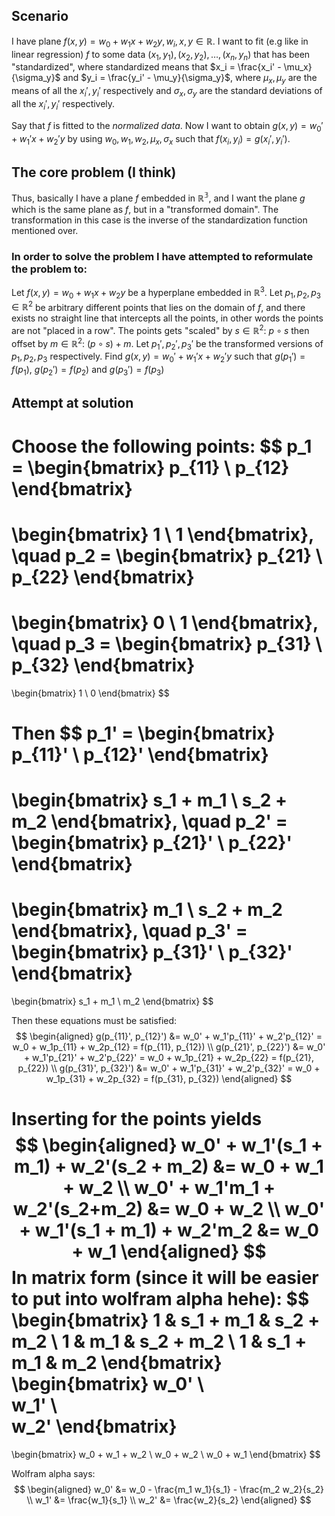 ## Scenario

I have plane $f(x, y) = w_0 + w_1x + w_2y, w_i, x, y \in \mathbb{R}$. I want to fit (e.g like in linear regression) $f$ to some data $(x_1, y_1), (x_2, y_2), \dots, (x_n, y_n)$ that has been "standardized", where standardized means that $x_i = \frac{x_i' - \mu_x}{\sigma_y}$ and $y_i = \frac{y_i' - \mu_y}{\sigma_y}$, where $\mu_x, \mu_y$ are the means of all the $x_i',y_i'$ respectively and $\sigma_x, \sigma_y$ are the standard deviations of all the $x_i',y_i'$ respectively.

Say that $f$ is fitted to the *normalized data*. Now I want to obtain $g(x, y) = w_0' + w_1'x + w_2'y$ by using $w_0, w_1, w_2, \mu_x, \sigma_x$ such that $f(x_i, y_i) = g(x_i', y_i')$.

## The core problem (I think)
Thus, basically I have a plane $f$ embedded in $\mathbb{R^3}$, and I want the plane $g$ which is the same plane as $f$, but in a "transformed domain". The transformation in this case is the inverse of the standardization function mentioned over.

### In order to solve the problem I have attempted to reformulate the problem to:

Let $f(x, y) = w_0 + w_1x + w_2y$ be a hyperplane embedded in $\mathbb{R}^3$. Let $p_1, p_2, p_3 \in \mathbb{R}^2$ be arbitrary different points that lies on the domain of $f$, and there exists no straight line that intercepts all the points, in other words the points are not "placed in a row". The points gets "scaled" by $s\in\mathbb{R}^2$: $p \circ s$ then offset by $m\in\mathbb{R}^2$: $(p \circ s) + m$. Let $p_1', p_2', p_3'$ be the transformed versions of $p_1, p_2, p_3$ respectively. Find $g(x, y) = w_0' + w_1'x + w_2'y$ such that $g(p_1') = f(p_1)$, $g(p_2') = f(p_2)$ and $g(p_3') = f(p_3)$

## Attempt at solution
Choose the following points:
$$
p_1 =
\begin{bmatrix}
    p_{11} \\
    p_{12}
\end{bmatrix}
=
\begin{bmatrix}
    1 \\
    1
\end{bmatrix},
\quad
p_2 =
\begin{bmatrix}
    p_{21} \\
    p_{22}
\end{bmatrix}
=
\begin{bmatrix}
    0 \\
    1
\end{bmatrix},
\quad
p_3 =
\begin{bmatrix}
    p_{31} \\
    p_{32}
\end{bmatrix}
=
\begin{bmatrix}
    1 \\
    0
\end{bmatrix}
$$

Then
$$
p_1' =
\begin{bmatrix}
    p_{11}' \\
    p_{12}'
\end{bmatrix}
=
\begin{bmatrix}
    s_1 + m_1 \\
    s_2 + m_2
\end{bmatrix},
\quad
p_2' =
\begin{bmatrix}
    p_{21}' \\
    p_{22}'
\end{bmatrix}
=
\begin{bmatrix}
    m_1 \\
    s_2 + m_2
\end{bmatrix},
\quad
p_3' =
\begin{bmatrix}
    p_{31}' \\
    p_{32}'
\end{bmatrix}
=
\begin{bmatrix}
    s_1 + m_1 \\
    m_2
\end{bmatrix}
$$

Then these equations must be satisfied:
$$
\begin{aligned}
    g(p_{11}', p_{12}') &= w_0' + w_1'p_{11}' + w_2'p_{12}' = w_0 + w_1p_{11} + w_2p_{12} = f(p_{11}, p_{12}) \\
    g(p_{21}', p_{22}') &= w_0' + w_1'p_{21}' + w_2'p_{22}' = w_0 + w_1p_{21} + w_2p_{22} = f(p_{21}, p_{22}) \\
    g(p_{31}', p_{32}') &= w_0' + w_1'p_{31}' + w_2'p_{32}' = w_0 + w_1p_{31} + w_2p_{32} = f(p_{31}, p_{32})
\end{aligned}
$$

Inserting for the points yields
$$
\begin{aligned}
    w_0' + w_1'(s_1 + m_1) + w_2'(s_2 + m_2) &= w_0 + w_1 + w_2 \\
    w_0' + w_1'm_1 + w_2'(s_2+m_2) &= w_0 + w_2 \\
    w_0' + w_1'(s_1 + m_1) + w_2'm_2 &= w_0 + w_1
\end{aligned}
$$
In matrix form (since it will be easier to put into wolfram alpha hehe):
$$
\begin{bmatrix}
    1 & s_1 + m_1 & s_2 + m_2 \\
    1 & m_1 & s_2 + m_2 \\
    1 & s_1 + m_1 & m_2
\end{bmatrix}
\begin{bmatrix}
    w_0' \\    
    w_1' \\    
    w_2'
\end{bmatrix}
=
\begin{bmatrix}
    w_0 + w_1 + w_2 \\
    w_0 +  w_2 \\
    w_0 + w_1
\end{bmatrix}
$$

Wolfram alpha says:
$$
\begin{aligned}
    w_0' &= w_0 - \frac{m_1 w_1}{s_1} - \frac{m_2 w_2}{s_2} \\
    w_1' &= \frac{w_1}{s_1} \\
    w_2' &= \frac{w_2}{s_2}
\end{aligned}
$$